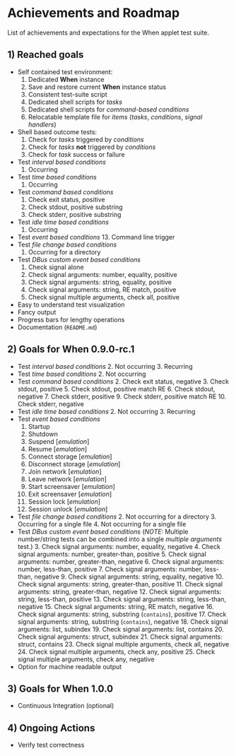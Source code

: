 # Achievements and Roadmap

List of achievements and expectations for the When applet test suite.


## 1) Reached goals

* Self contained test environment:
  1. Dedicated **When** instance
  2. Save and restore current **When** instance status
  3. Consistent test-suite script
  4. Dedicated shell scripts for *tasks*
  5. Dedicated shell scripts for *command-based conditions*
  6. Relocatable template file for *items* (*tasks*, *conditions*, *signal handlers*)
* Shell based outcome tests:
  1. Check for *tasks* triggered by *conditions*
  2. Check for *tasks* **not** triggered by *conditions*
  3. Check for *task* success or failure
* Test *interval based conditions*
  1. Occurring
* Test *time based conditions*
  1. Occurring
* Test *command based conditions*
  1. Check exit status, positive
  4. Check stdout, positive substring
  8. Check stderr, positive substring
* Test *idle time based conditions*
  1. Occurring
* Test *event based conditions*
  13. Command line trigger
* Test *file change based conditions*
  1. Occurring for a directory
* Test *DBus custom event based conditions*
  1. Check signal alone
  2. Check signal arguments: number, equality, positive
  8. Check signal arguments: string, equality, positive
  14. Check signal arguments: string, RE match, positive
  22. Check signal multiple arguments, check all, positive
* Easy to understand test visualization
* Fancy output
* Progress bars for lengthy operations
* Documentation (`README.md`)


## 2) Goals for When 0.9.0-rc.1

* Test *interval based conditions*
  2. Not occurring
  3. Recurring
* Test *time based conditions*
  2. Not occurring
* Test *command based conditions*
  2. Check exit status, negative
  3. Check stdout, positive
  5. Check stdout, positive match RE
  6. Check stdout, negative
  7. Check stderr, positive
  9. Check stderr, positive match RE
  10. Check stderr, negative
* Test *idle time based conditions*
  2. Not occurring
  3. Recurring
* Test *event based conditions*
  1. Startup
  2. Shutdown
  3. Suspend [*emulation*]
  4. Resume [*emulation*]
  5. Connect storage [*emulation*]
  6. Disconnect storage [*emulation*]
  7. Join network [*emulation*]
  8. Leave network [*emulation*]
  9. Start screensaver [*emulation*]
  10. Exit screensaver [*emulation*]
  11. Session lock [*emulation*]
  12. Session unlock [*emulation*]
* Test *file change based conditions*
  2. Not occurring for a directory
  3. Occurring for a single file
  4. Not occurring for a single file
* Test *DBus custom event based conditions* (*NOTE:* Multiple number/string tests can be combined into a single *multiple arguments* test.)
  3. Check signal arguments: number, equality, negative
  4. Check signal arguments: number, greater-than, positive
  5. Check signal arguments: number, greater-than, negative
  6. Check signal arguments: number, less-than, positive
  7. Check signal arguments: number, less-than, negative
  9. Check signal arguments: string, equality, negative
  10. Check signal arguments: string, greater-than, positive
  11. Check signal arguments: string, greater-than, negative
  12. Check signal arguments: string, less-than, positive
  13. Check signal arguments: string, less-than, negative
  15. Check signal arguments: string, RE match, negative
  16. Check signal arguments: string, substring (`contains`), positive
  17. Check signal arguments: string, substring (`contains`), negative
  18. Check signal arguments: list, subindex
  19. Check signal arguments: list, contains
  20. Check signal arguments: struct, subindex
  21. Check signal arguments: struct, contains
  23. Check signal multiple arguments, check all, negative
  24. Check signal multiple arguments, check any, positive
  25. Check signal multiple arguments, check any, negative
* Option for machine readable output


## 3) Goals for When 1.0.0

* Continuous Integration (optional)


## 4) Ongoing Actions

* Verify test correctness
